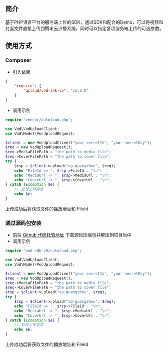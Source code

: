 ## 简介

基于PHP语言平台的服务端上传的SDK，通过SDK和配合的Demo，可以将视频和封面文件直接上传到腾讯云点播系统，同时可以指定各项服务端上传的可选参数。

## 使用方式

### Composer
* 引入依赖

```json
{
    "require": {
        "qcloud/vod-sdk-v5": "v2.2.0"
    }
}
```
* 调用示例

```php
require 'vendor/autoload.php';

use Vod\VodUploadClient;
use Vod\Model\VodUploadRequest;

$client = new VodUploadClient("your secretId", "your secretKey");
$req = new VodUploadRequest();
$req->MediaFilePath = "the path to media file";
$req->CoverFilePath = "the path to cover file";
try {
    $rsp = $client->upload("ap-guangzhou", $req);
    echo "FileId => ". $rsp->FileId . "\n";
    echo "MediaUrl -> ". $rsp->MediaUrl . "\n";
    echo "CoverUrl -> ". $rsp->CoverUrl . "\n";
} catch (Exception $e) {
    // 处理上传异常
    echo $e;
}
```
上传成功后将获取文件的播放地址和 FileId

### 通过源码包安装

* 前往 [Github 代码托管地址](https://github.com/tencentyun/vod-php-sdk-v5/raw/master/packages/vod-sdk.zip) 下载源码压缩包并解压到项目当中
* 调用示例
```php
require 'vod-sdk-v5/autoload.php';

use Vod\VodUploadClient;
use Vod\Model\VodUploadRequest;

$client = new VodUploadClient("your secretId", "your secretKey");
$req = new VodUploadRequest();
$req->MediaFilePath = "the path to media file";
$req->CoverFilePath = "the path to cover file";
$rsp = $client->upload("ap-guangzhou", $req);
try {
    $rsp = $client->upload("ap-guangzhou", $req);
    echo "FileId => ". $rsp->FileId . "\n";
    echo "MediaUrl -> ". $rsp->MediaUrl . "\n";
    echo "CoverUrl -> ". $rsp->CoverUrl . "\n";
} catch (Exception $e) {
    // 处理上传异常
    echo $e;
}
```
上传成功后将获取文件的播放地址和 FileId
